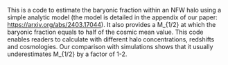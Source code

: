 This is a code to estimate the baryonic fraction within an NFW halo using a simple analytic model
 (the model is detailed in the appendix of our paper: https://arxiv.org/abs/2403.17044). 
It also provides a M\_{1/2} at which the baryonic fraction equals to half of the cosmic mean value. 
This code enables readers to calculate with different halo concentrations, redshifts and cosmologies. 
Our comparison with simulations shows that it usually underestimates M\_{1/2} by a factor of 1-2.
